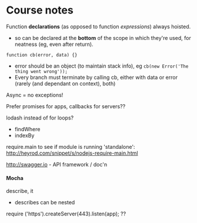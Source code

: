 Course notes
============

Function **declarations** (as opposed to function *expressions*) always hoisted.

* so can be declared at the **bottom** of the scope in which they're used, for neatness (eg, even after return).

`function cb(error, data) {}`

* error should be an object (to maintain stack info), eg `cb(new Error('The thing went wrong'));`
* Every branch must terminate by calling cb, either with data or error (rarely (and dependant on context), both)

Async = no exceptions!

Prefer promises for apps, callbacks for servers??

lodash instead of for loops?

* findWhere
* indexBy

require.main to see if module is running 'standalone': http://heyrod.com/snippet/s/nodejs-require-main.html

http://swagger.io - API framework / doc'n

#### Mocha

describe, it

* describes can be nested

require ('https').createServer(443).listen(app); ??

